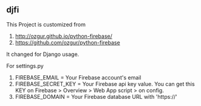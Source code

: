 ## djfi

This Project is customized from

1. http://ozgur.github.io/python-firebase/
2. https://github.com/ozgur/python-firebase

It changed for Django usage.

For settings.py

1. FIREBASE_EMAIL = Your Firebase account's email
2. FIREBASE_SECRET_KEY = Your Firebase api key value.
    You can get this KEY on Firebase > Overview > Web App script > on config.
3. FIREBASE_DOMAIN = Your Firebase database URL with 'https://'